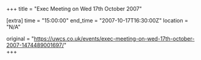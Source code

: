 +++
title = "Exec Meeting on Wed 17th October 2007"

[extra]
time = "15:00:00"
end_time = "2007-10-17T16:30:00Z"
location = "N/A"

original = "https://uwcs.co.uk/events/exec-meeting-on-wed-17th-october-2007-1474489001697/"    
+++



